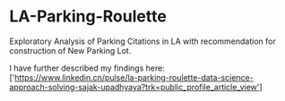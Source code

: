 # LA-Parking-Roulette


Exploratory Analysis of Parking Citations in LA with recommendation for construction of New Parking Lot. 

I have further described my findings here: ['https://www.linkedin.cn/pulse/la-parking-roulette-data-science-approach-solving-sajak-upadhyaya?trk=public_profile_article_view']
